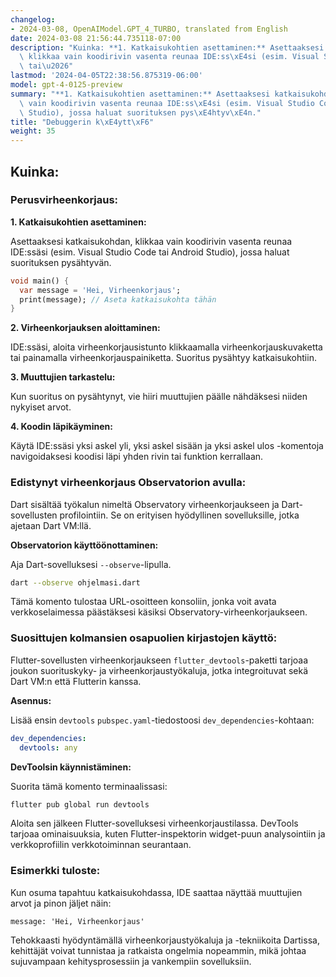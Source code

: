 ```yaml
---
changelog:
- 2024-03-08, OpenAIModel.GPT_4_TURBO, translated from English
date: 2024-03-08 21:56:44.735118-07:00
description: "Kuinka: **1. Katkaisukohtien asettaminen:** Asettaaksesi katkaisukohdan,\
  \ klikkaa vain koodirivin vasenta reunaa IDE:ss\xE4si (esim. Visual Studio Code\
  \ tai\u2026"
lastmod: '2024-04-05T22:38:56.875319-06:00'
model: gpt-4-0125-preview
summary: "**1. Katkaisukohtien asettaminen:** Asettaaksesi katkaisukohdan, klikkaa\
  \ vain koodirivin vasenta reunaa IDE:ss\xE4si (esim. Visual Studio Code tai Android\
  \ Studio), jossa haluat suorituksen pys\xE4htyv\xE4n."
title: "Debuggerin k\xE4ytt\xF6"
weight: 35
---
```


## Kuinka:


### Perusvirheenkorjaus:
**1. Katkaisukohtien asettaminen:**

Asettaaksesi katkaisukohdan, klikkaa vain koodirivin vasenta reunaa IDE:ssäsi (esim. Visual Studio Code tai Android Studio), jossa haluat suorituksen pysähtyvän.

```dart
void main() {
  var message = 'Hei, Virheenkorjaus';
  print(message); // Aseta katkaisukohta tähän
}
```

**2. Virheenkorjauksen aloittaminen:**

IDE:ssäsi, aloita virheenkorjausistunto klikkaamalla virheenkorjauskuvaketta tai painamalla virheenkorjauspainiketta. Suoritus pysähtyy katkaisukohtiin.

**3. Muuttujien tarkastelu:**

Kun suoritus on pysähtynyt, vie hiiri muuttujien päälle nähdäksesi niiden nykyiset arvot.

**4. Koodin läpikäyminen:**

Käytä IDE:ssäsi yksi askel yli, yksi askel sisään ja yksi askel ulos -komentoja navigoidaksesi koodisi läpi yhden rivin tai funktion kerrallaan.

### Edistynyt virheenkorjaus Observatorion avulla:
Dart sisältää työkalun nimeltä Observatory virheenkorjaukseen ja Dart-sovellusten profilointiin. Se on erityisen hyödyllinen sovelluksille, jotka ajetaan Dart VM:llä.

**Observatorion käyttöönottaminen:**

Aja Dart-sovelluksesi `--observe`-lipulla.

```bash
dart --observe ohjelmasi.dart
```

Tämä komento tulostaa URL-osoitteen konsoliin, jonka voit avata verkkoselaimessa päästäksesi käsiksi Observatory-virheenkorjaukseen.

### Suosittujen kolmansien osapuolien kirjastojen käyttö:
Flutter-sovellusten virheenkorjaukseen `flutter_devtools`-paketti tarjoaa joukon suorituskyky- ja virheenkorjaustyökaluja, jotka integroituvat sekä Dart VM:n että Flutterin kanssa.

**Asennus:**

Lisää ensin `devtools` `pubspec.yaml`-tiedostoosi `dev_dependencies`-kohtaan:

```yaml
dev_dependencies:
  devtools: any
```

**DevToolsin käynnistäminen:**

Suorita tämä komento terminaalissasi:

```bash
flutter pub global run devtools
```

Aloita sen jälkeen Flutter-sovelluksesi virheenkorjaustilassa. DevTools tarjoaa ominaisuuksia, kuten Flutter-inspektorin widget-puun analysointiin ja verkkoprofiilin verkkotoiminnan seurantaan.

### Esimerkki tuloste:
Kun osuma tapahtuu katkaisukohdassa, IDE saattaa näyttää muuttujien arvot ja pinon jäljet näin:

```
message: 'Hei, Virheenkorjaus'
```

Tehokkaasti hyödyntämällä virheenkorjaustyökaluja ja -tekniikoita Dartissa, kehittäjät voivat tunnistaa ja ratkaista ongelmia nopeammin, mikä johtaa sujuvampaan kehitysprosessiin ja vankempiin sovelluksiin.
